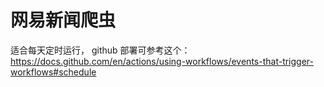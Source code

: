 # 网易新闻爬虫
适合每天定时运行， github 部署可参考这个：https://docs.github.com/en/actions/using-workflows/events-that-trigger-workflows#schedule